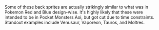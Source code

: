 Some of these back sprites are actually strikingly similar to what was in Pokemon Red and Blue design-wise. It's highly likely that these were intended to be in Pocket Monsters Aoi, but got cut due to time constraints. Standout examples include Venusaur, Vaporeon, Tauros, and Moltres.
